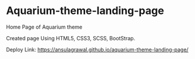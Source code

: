 # Aquarium-theme-landing-page
Home Page of Aquarium theme

Created page Using HTML5, CSS3, SCSS, BootStrap.

Deploy Link: https://ansulagrawal.github.io/aquarium-theme-landing-page/
